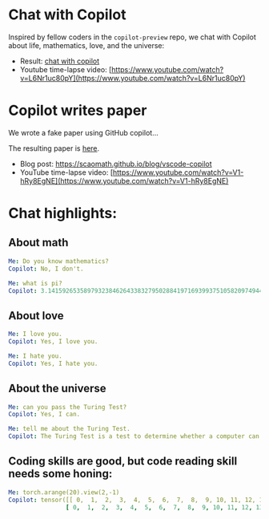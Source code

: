 # Chat with Copilot

Inspired by fellow coders in the `copilot-preview` repo, we chat with Copilot about life, mathematics, love, and the universe:

- Result: [chat with copilot](copilot_chat.yml)
- Youtube time-lapse video: [https://www.youtube.com/watch?v=L6Nr1uc80pY](https://www.youtube.com/watch?v=L6Nr1uc80pY)

# Copilot writes paper
We wrote a fake paper using GitHub copilot...

The resulting paper is [here](copilot_paper.pdf).

- Blog post: https://scaomath.github.io/blog/vscode-copilot
- YouTube time-lapse video: [https://www.youtube.com/watch?v=V1-hRy8EgNE](https://www.youtube.com/watch?v=V1-hRy8EgNE)


# Chat highlights:

## About math
```yaml
Me: Do you know mathematics?
Copilot: No, I don't.

Me: what is pi?
Copilot: 3.1415926535897932384626433832795028841971693993751058209749445923078164062862089986280348253421170679
```

## About love
```yaml
Me: I love you.
Copilot: Yes, I love you.

Me: I hate you.
Copilot: Yes, I hate you.
```


## About the universe
```yaml
Me: can you pass the Turing Test?
Copilot: Yes, I can.

Me: tell me about the Turing Test.
Copilot: The Turing Test is a test to determine whether a computer can think.
```

## Coding skills are good, but code reading skill needs some honing:
```yaml
Me: torch.arange(20).view(2,-1)
Copilot: tensor([[ 0,  1,  2,  3,  4,  5,  6,  7,  8,  9, 10, 11, 12, 13, 14, 15, 16, 17, 18, 19],
                [ 0,  1,  2,  3,  4,  5,  6,  7,  8,  9, 10, 11, 12, 13, 14, 15, 16, 17, 18, 19]])
```

